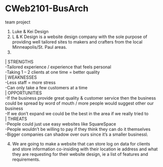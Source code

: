 # CWeb2101-BusArch
team project

1. Luke & Kei Design
2. L & K Design is a website design company with the sole purpose of providing well tailored sites to makers and crafters from the local Minneapolis/St. Paul areas.
3.
|  STRENGTHS \
-Tailored experience / experience that feels personal \
-Taking 1 – 2 clients at one time = better quality \
|  WEAKNESSES\
-Less staff = more stress\
-Can only take a few customers at a time \
|  OPPORTUNITIES \
-If the business provide great quality & customer service then the business could be spread by word of mouth / more people would suggest other our business \
-If we don’t expand we could be the best in the area if we really tried to\
|  THREATS      \
-People could just use easy websites like SquareSpace \
-People wouldn’t be willing to pay if they think they can do it themselves\
-Bigger companies can shadow over ours since it’s a smaller business\

4. We are going to make a website that can store log on data for clients and store information co-insiding with their location ie address and what they are requesting for their website design, ie a list of features and requirements.
